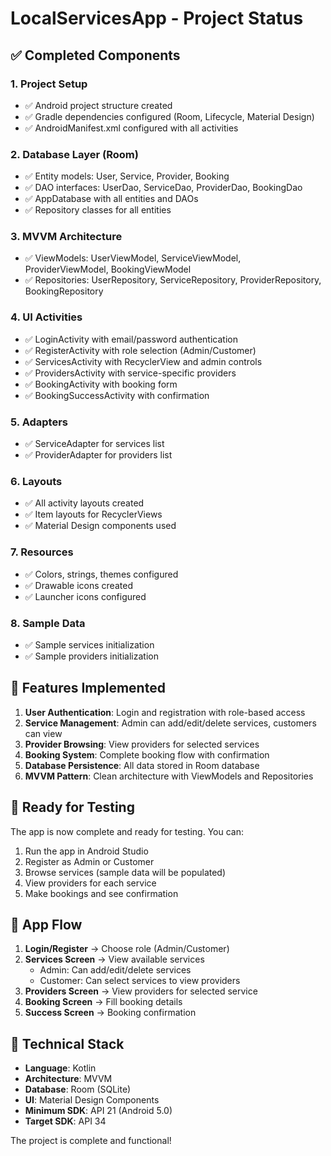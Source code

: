 # LocalServicesApp - Project Status

## ✅ Completed Components

### 1. Project Setup
- ✅ Android project structure created
- ✅ Gradle dependencies configured (Room, Lifecycle, Material Design)
- ✅ AndroidManifest.xml configured with all activities

### 2. Database Layer (Room)
- ✅ Entity models: User, Service, Provider, Booking
- ✅ DAO interfaces: UserDao, ServiceDao, ProviderDao, BookingDao
- ✅ AppDatabase with all entities and DAOs
- ✅ Repository classes for all entities

### 3. MVVM Architecture
- ✅ ViewModels: UserViewModel, ServiceViewModel, ProviderViewModel, BookingViewModel
- ✅ Repositories: UserRepository, ServiceRepository, ProviderRepository, BookingRepository

### 4. UI Activities
- ✅ LoginActivity with email/password authentication
- ✅ RegisterActivity with role selection (Admin/Customer)
- ✅ ServicesActivity with RecyclerView and admin controls
- ✅ ProvidersActivity with service-specific providers
- ✅ BookingActivity with booking form
- ✅ BookingSuccessActivity with confirmation

### 5. Adapters
- ✅ ServiceAdapter for services list
- ✅ ProviderAdapter for providers list

### 6. Layouts
- ✅ All activity layouts created
- ✅ Item layouts for RecyclerViews
- ✅ Material Design components used

### 7. Resources
- ✅ Colors, strings, themes configured
- ✅ Drawable icons created
- ✅ Launcher icons configured

### 8. Sample Data
- ✅ Sample services initialization
- ✅ Sample providers initialization

## 🔧 Features Implemented

1. **User Authentication**: Login and registration with role-based access
2. **Service Management**: Admin can add/edit/delete services, customers can view
3. **Provider Browsing**: View providers for selected services
4. **Booking System**: Complete booking flow with confirmation
5. **Database Persistence**: All data stored in Room database
6. **MVVM Pattern**: Clean architecture with ViewModels and Repositories

## 🚀 Ready for Testing

The app is now complete and ready for testing. You can:

1. Run the app in Android Studio
2. Register as Admin or Customer
3. Browse services (sample data will be populated)
4. View providers for each service
5. Make bookings and see confirmation

## 📱 App Flow

1. **Login/Register** → Choose role (Admin/Customer)
2. **Services Screen** → View available services
   - Admin: Can add/edit/delete services
   - Customer: Can select services to view providers
3. **Providers Screen** → View providers for selected service
4. **Booking Screen** → Fill booking details
5. **Success Screen** → Booking confirmation

## 🔧 Technical Stack

- **Language**: Kotlin
- **Architecture**: MVVM
- **Database**: Room (SQLite)
- **UI**: Material Design Components
- **Minimum SDK**: API 21 (Android 5.0)
- **Target SDK**: API 34

The project is complete and functional!